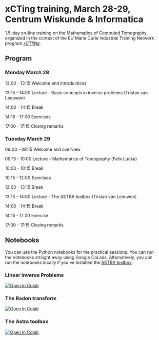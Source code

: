 # xCTing training, March 28-29, Centrum Wiskunde & Informatica

1.5-day on-line training on the Mathematics of Computed Tomography, organized in the context of the EU Marie Curie Industrial Training Network program [*xCTIiNg*](https://xcting-itn.eu/). 

## Program

### Monday March 28

13:00 - 13:15 Welcome and introductions

13:15 - 14:00 Lecture - Basic concepts in inverse problems (Tristan van Leeuwen)

14:00 - 14:15 Break

14:15 - 17:00 Exercises

17:00 - 17:15 Closing remarks 


### Tuesday March 29

09:00 - 09:15 Welcome and overview

09:15 - 10:00 Lecture - Mathematics of Tomography (Felix Lucka)

10:00 - 10:15 Break

10:15 - 12:00 Exercises

12:00 - 13:15 Break

13:15 - 14:00 Lecture - The ASTRA toolbox (Tristan van Leeuwen) 

14:00 - 14:15 Break

14:15 - 17:00 Exercise

17:00 - 17:15 Closing remarks

## Notebooks

You can use the Python notebooks for the practical sessions. You can run the notebooks straight away using Google CoLabs. Alternatively, you can run the notebooks locally if you've installed the [ASTRA toolbox](https://www.astra-toolbox.com/). 

### Linear Inverse Problems

[![Open In Colab](https://colab.research.google.com/assets/colab-badge.svg)](https://colab.research.google.com/github/cicwi/xCTing_training/blob/main/notebooks/Linear_IP.ipynb)

### The Radon transform

[![Open In Colab](https://colab.research.google.com/assets/colab-badge.svg)](https://colab.research.google.com/github/cicwi/xCTing_training/blob/main/notebooks/Tomo_SVD.ipynb)

### The Astra toolbox

[![Open In Colab](https://colab.research.google.com/assets/colab-badge.svg)](https://colab.research.google.com/github/cicwi/xCTing_training/blob/main/notebooks/ASTRA1.ipynb)
